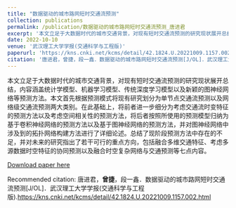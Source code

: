 ```yaml
---
title: "数据驱动的城市路网短时交通流预测"
collection: publications
permalink: /publication/数据驱动的城市路网短时交通流预测_唐进君
excerpt: '本文立足于大数据时代的城市交通背景，对现有短时交通流预测的研究现状展开总结，内容涵盖统计学模型、机器学习模型、传统深度学习模型以及新颖的图神经网络等预测方法。本文首先根据预测模式将现有研究划分为单节点交通流预测以及网络级交通流预测两大类别。在此基础上，将前者进一步细分为考虑交通流时变特征的预测方法以及考虑空间相关性的预测方法，将后者按照所使用的预测模型归纳为基于卷积神经网络的预测方法以及基于图神经网络的预测方法，并对图神经网络中涉及到的拓扑网络构建方法进行了详细论述。总结了现阶段预测方法中存在的不足，并对未来的研究指出了若干可行的重点方向，包括融合多维交通特征、考虑多源数据时空特征的协同预测以及融合时空复杂网络与交通预测等七点内容。'
date: 2022-10-10
venue: '武汉理工大学学报(交通科学与工程版)'
paperurl: 'https://kns.cnki.net/kcms/detail/42.1824.U.20221009.1157.002.html'
citation: '唐进君，曾捷，段一鑫．数据驱动的城市路网短时交通流预测[J/OL]．武汉理工大学学报(交通科学与工程版).https://kns.cnki.net/kcms/detail/42.1824.U.20221009.1157.002.html'
---
```


本文立足于大数据时代的城市交通背景，对现有短时交通流预测的研究现状展开总结，内容涵盖统计学模型、机器学习模型、传统深度学习模型以及新颖的图神经网络等预测方法。本文首先根据预测模式将现有研究划分为单节点交通流预测以及网络级交通流预测两大类别。在此基础上，将前者进一步细分为考虑交通流时变特征的预测方法以及考虑空间相关性的预测方法，将后者按照所使用的预测模型归纳为基于卷积神经网络的预测方法以及基于图神经网络的预测方法，并对图神经网络中涉及到的拓扑网络构建方法进行了详细论述。总结了现阶段预测方法中存在的不足，并对未来的研究指出了若干可行的重点方向，包括融合多维交通特征、考虑多源数据时空特征的协同预测以及融合时空复杂网络与交通预测等七点内容。

[Download paper here](http://SunderlandAJ-1130.github.io/files/数据驱动的城市路网短时交通流预测_唐进君.pdf)

Recommended citation: 唐进君，**曾捷**，段一鑫．数据驱动的城市路网短时交通流预测[J/OL]．武汉理工大学学报(交通科学与工程版).https://kns.cnki.net/kcms/detail/42.1824.U.20221009.1157.002.html
